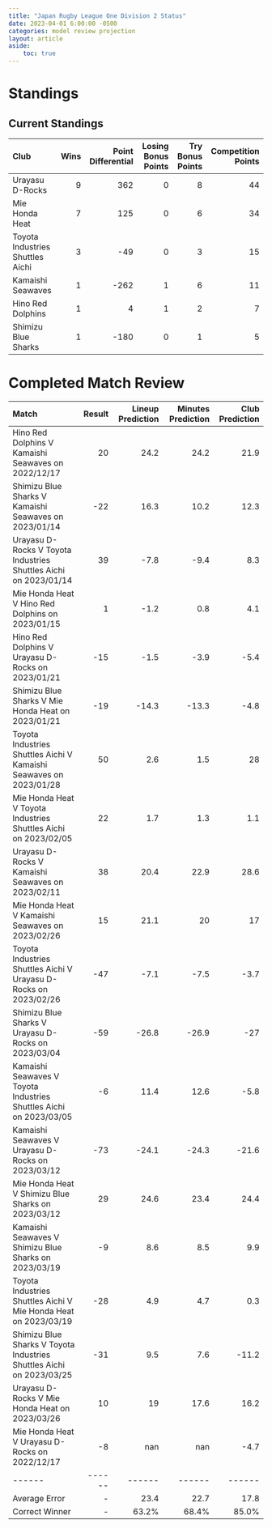 ```yaml
---  
title: "Japan Rugby League One Division 2 Status"  
date: 2023-04-01 6:00:00 -0500  
categories: model review projection  
layout: article  
aside:  
    toc: true  
---
```

# Standings

## Current Standings


| Club                             |   Wins |   Point Differential |   Losing Bonus Points |   Try Bonus Points |   Competition Points |
|:---------------------------------|-------:|---------------------:|----------------------:|-------------------:|---------------------:|
| Urayasu D-Rocks                  |      9 |                  362 |                     0 |                  8 |                   44 |
| Mie Honda Heat                   |      7 |                  125 |                     0 |                  6 |                   34 |
| Toyota Industries Shuttles Aichi |      3 |                  -49 |                     0 |                  3 |                   15 |
| Kamaishi Seawaves                |      1 |                 -262 |                     1 |                  6 |                   11 |
| Hino Red Dolphins                |      1 |                    4 |                     1 |                  2 |                    7 |
| Shimizu Blue Sharks              |      1 |                 -180 |                     0 |                  1 |                    5 |



# Completed Match Review


| Match                                                                |   Result |   Lineup Prediction |   Minutes Prediction |   Club Prediction |
|:---------------------------------------------------------------------|---------:|--------------------:|---------------------:|------------------:|
| Hino Red Dolphins V Kamaishi Seawaves on 2022/12/17                  |       20 |                24.2 |                 24.2 |              21.9 |
| Shimizu Blue Sharks V Kamaishi Seawaves on 2023/01/14                |      -22 |                16.3 |                 10.2 |              12.3 |
| Urayasu D-Rocks V Toyota Industries Shuttles Aichi on 2023/01/14     |       39 |                -7.8 |                 -9.4 |               8.3 |
| Mie Honda Heat V Hino Red Dolphins on 2023/01/15                     |        1 |                -1.2 |                  0.8 |               4.1 |
| Hino Red Dolphins V Urayasu D-Rocks on 2023/01/21                    |      -15 |                -1.5 |                 -3.9 |              -5.4 |
| Shimizu Blue Sharks V Mie Honda Heat on 2023/01/21                   |      -19 |               -14.3 |                -13.3 |              -4.8 |
| Toyota Industries Shuttles Aichi V Kamaishi Seawaves on 2023/01/28   |       50 |                 2.6 |                  1.5 |              28   |
| Mie Honda Heat V Toyota Industries Shuttles Aichi on 2023/02/05      |       22 |                 1.7 |                  1.3 |               1.1 |
| Urayasu D-Rocks V Kamaishi Seawaves on 2023/02/11                    |       38 |                20.4 |                 22.9 |              28.6 |
| Mie Honda Heat V Kamaishi Seawaves on 2023/02/26                     |       15 |                21.1 |                 20   |              17   |
| Toyota Industries Shuttles Aichi V Urayasu D-Rocks on 2023/02/26     |      -47 |                -7.1 |                 -7.5 |              -3.7 |
| Shimizu Blue Sharks V Urayasu D-Rocks on 2023/03/04                  |      -59 |               -26.8 |                -26.9 |             -27   |
| Kamaishi Seawaves V Toyota Industries Shuttles Aichi on 2023/03/05   |       -6 |                11.4 |                 12.6 |              -5.8 |
| Kamaishi Seawaves V Urayasu D-Rocks on 2023/03/12                    |      -73 |               -24.1 |                -24.3 |             -21.6 |
| Mie Honda Heat V Shimizu Blue Sharks on 2023/03/12                   |       29 |                24.6 |                 23.4 |              24.4 |
| Kamaishi Seawaves V Shimizu Blue Sharks on 2023/03/19                |       -9 |                 8.6 |                  8.5 |               9.9 |
| Toyota Industries Shuttles Aichi V Mie Honda Heat on 2023/03/19      |      -28 |                 4.9 |                  4.7 |               0.3 |
| Shimizu Blue Sharks V Toyota Industries Shuttles Aichi on 2023/03/25 |      -31 |                 9.5 |                  7.6 |             -11.2 |
| Urayasu D-Rocks V Mie Honda Heat on 2023/03/26                       |       10 |                19   |                 17.6 |              16.2 |
| Mie Honda Heat V Urayasu D-Rocks on 2022/12/17                       |       -8 |               nan   |                nan   |              -4.7 |
| ------ | ------ | ------ | ------ | ------ |
| Average Error |       - | 23.4 | 22.7 | 17.8 |
| Correct Winner |       - | 63.2% | 68.4% | 85.0% |

